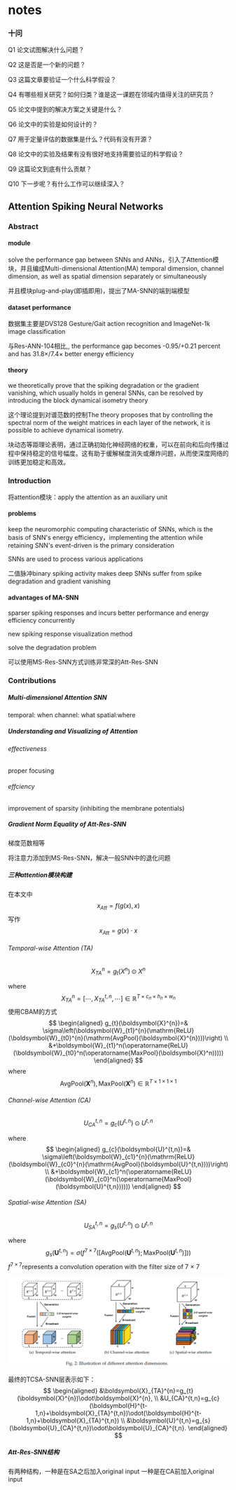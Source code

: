 # notes

### 十问

Q1 论文试图解决什么问题？

Q2 这是否是一个新的问题？

Q3 这篇文章要验证一个什么科学假设？

Q4 有哪些相关研究？如何归类？谁是这一课题在领域内值得关注的研究员？

Q5 论文中提到的解决方案之关键是什么？

Q6 论文中的实验是如何设计的？

Q7 用于定量评估的数据集是什么？代码有没有开源？

Q8 论文中的实验及结果有没有很好地支持需要验证的科学假设？

Q9 这篇论文到底有什么贡献？

Q10 下一步呢？有什么工作可以继续深入？

## Attention Spiking Neural Networks

### Abstract

#### module

solve the performance gap between SNNs and ANNs，引入了Attention模块，并且编成Multi-dimensional Attention(MA)   temporal dimension, channel dimension, as well as spatial dimension separately or simultaneously

并且模块plug-and-play(即插即用)，提出了MA-SNN的端到端模型

#### dataset performance

数据集主要是DVS128 Gesture/Gait action recognition and ImageNet-1k image classification

与Res-ANN-104相比,, the performance gap becomes -0.95/+0.21 percent and has 31.8×/7.4× better energy efficiency

#### theory

we theoretically prove that the spiking degradation or the gradient vanishing, which usually holds in general SNNs, can be resolved by introducing the block dynamical isometry theory

这个理论提到对谱范数的控制The theory proposes that by controlling the spectral norm of the weight matrices in each layer of the network, it is possible to achieve dynamical isometry. 

块动态等距理论表明，通过正确初始化神经网络的权重，可以在前向和后向传播过程中保持稳定的信号幅度。这有助于缓解梯度消失或爆炸问题，从而使深度网络的训练更加稳定和高效。

### Introduction

将attention模块：apply the attention as an auxiliary unit

#### problems

keep the neuromorphic computing characteristic of SNNs, which is the basis of SNN's energy efficiency，implementing the attention while retaining SNN's event-driven is the primary consideration

SNNs are used to process various applications

二值脉冲binary spiking activity makes deep SNNs suffer from spike degradation  and gradient vanishing

#### advantages of MA-SNN

sparser spiking responses and incurs better performance and energy efficiency concurrently

new spiking response visualization method

solve the degradation problem

可以使用MS-Res-SNN方式训练非常深的Att-Res-SNN

### Contributions

##### Multi-dimensional Attention SNN

temporal: when channel: what spatial:where

##### Understanding and Visualizing of Attention

###### effectiveness

proper focusing

###### effciency

improvement of sparsity (inhibiting the membrane potentials)

##### Gradient Norm Equality of Att-Res-SNN

梯度范数相等

将注意力添加到MS-Res-SNN，解决一般SNN中的退化问题

##### 三种attention模块构建

在本文中
$$
x_{Att}=f(g(x),x)
$$
写作
$$
x_{Att}=g(x)\cdot x
$$

######  Temporal-wise Attention (TA)

$$
X_{TA}^{n}=g_{t}(X^{n})\odot X^{n}
$$

where
$$
X_{TA}^{n}=\left[\cdots,X_{TA}^{t,n},\cdots\right]\in\mathbb{R}^{T\times c_{n}\times h_{n}\times w_{n}}
$$
使用CBAM的方式
$$
\begin{aligned}
g_{t}(\boldsymbol{X}^{n})=& \sigma\left(\boldsymbol{W}_{t1}^{n}(\mathrm{ReLU}(\boldsymbol{W}_{t0}^{n}(\mathrm{AvgPool}(\boldsymbol{X}^{n})))\right)  \\
&+\boldsymbol{W}_{t1}^n(\operatorname{ReLU}(\boldsymbol{W}_{t0}^n(\operatorname{MaxPool}(\boldsymbol{X}^n)))))
\end{aligned}
$$
where
$$
\mathrm{AvgPool}(\boldsymbol{X}^{n}),\mathrm{MaxPool}(\boldsymbol{X}^{n})\in\mathbb{R}^{T\times1\times1\times1}
$$

###### Channel-wise Attention (CA)

$$
U_{CA}^{t,n}=g_{c}(U^{t,n})\odot U^{t,n}
$$

where
$$
\begin{aligned}
g_{c}(\boldsymbol{U}^{t,n})=& \sigma\left(\boldsymbol{W}_{c1}^{n}(\mathrm{ReLU}(\boldsymbol{W}_{c0}^{n}(\mathrm{AvgPool}(\boldsymbol{U}^{t,n})))\right)  \\
&+\boldsymbol{W}_{c1}^n(\operatorname{ReLU}(\boldsymbol{W}_{c0}^n(\operatorname{MaxPool}(\boldsymbol{U}^{t,n})))))
\end{aligned}
$$

###### Spatial-wise Attention (SA)

$$
U_{SA}^{t,n}=g_{s}(U^{t,n})\odot U^{t,n}
$$

where
$$
g_{s}(\boldsymbol{U}^{t,n})=\sigma\left(f^{7\times7}([\mathrm{AvgPool}(\boldsymbol{U}^{t,n});\mathrm{MaxPool}(\boldsymbol{U}^{t,n})])\right)
$$
$f^{7\times7}$represents a convolution operation with the filter size of 7 × 7

![image](https://github.com/hamingsi/papers_notes/raw/main/pictures/fig1.png)

最终的TCSA-SNN层表示如下：
$$
\begin{aligned}
&\boldsymbol{X}_{TA}^{n}=g_{t}(\boldsymbol{X}^{n})\odot\boldsymbol{X}^{n}, \\
&U_{CA}^{t,n}=g_{c}(\boldsymbol{H}^{t-1,n}+\boldsymbol{X}_{TA}^{t,n})\odot(\boldsymbol{H}^{t-1,n}+\boldsymbol{X}_{TA}^{t,n}) \\
&\boldsymbol{U}^{t,n}=g_{s}(\boldsymbol{U}_{CA}^{t,n})\odot\boldsymbol{U}_{CA}^{t,n}.
\end{aligned}
$$

##### Att-Res-SNN结构

有两种结构，一种是在SA之后加入original input 一种是在CA前加入original input


